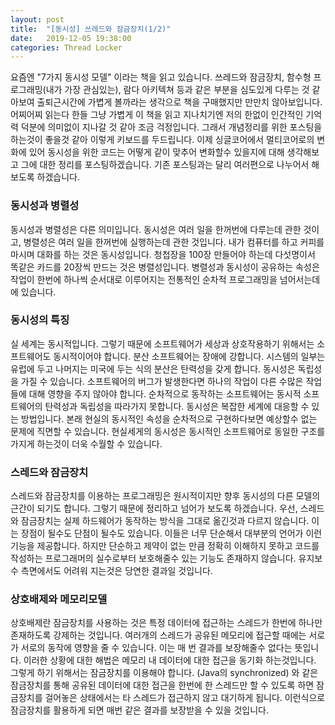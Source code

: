 ```yaml
---
layout: post
title:  "[동시성] 쓰레드와 잠금장치(1/2)"
date:   2019-12-05 19:38:00
categories: Thread Locker
---
```


요즘엔 "7가지 동시성 모델" 이라는 책을 읽고 있습니다. 쓰레드와 잠금장치, 함수형 프로그래밍(내가 가장 관심있는), 람다 아키텍쳐 등과 같은 부분을 심도있게 다루는 것 같아보여 출퇴근시간에 가볍게 볼까라는 생각으로 책을 구매했지만 만만치 않아보입니다. 어찌어찌 읽는다 한들 그냥 가볍게 이 책을 읽고 지나치기엔 저의 한없이 인간적인 기억력 덕분에 의미없이 지나갈 것 같아 조금 걱정입니다. 그래서 개념정리를 위한 포스팅을 하는것이 좋을것 같아 이렇게 키보드를 두드립니다. 이제 싱글코어에서 멀티코어로의 변화에 있어 동시성을 위한 코드는 어떻게 같이 맞추어 변화할수 있을지에 대해 생각해보고 그에 대한 정리를 포스팅하겠습니다. 기존 포스팅과는 달리 여러편으로 나누어서 해보도록 하겠습니다.

### 동시성과 병렬성
동시성과 병렬성은 다른 의미입니다. 동시성은 여러 일을 한꺼번에 다루는데 관한 것이고, 병렬성은 여러 일을 한꺼번에 실행하는데 관한 것입니다. 내가 컴퓨터를 하고 커피를 마시며 대화를 하는 것은 동시성입니다. 청첩장을 100장 만들어야 하는데 다섯명이서 똑같은 카드를 20장씩 만드는 것은 병렬성입니다. 병렬성과 동시성이 공유하는 속성은 작업이 한번에 하나씩 순서대로 이루어지는 전통적인 순차적 프로그래밍을 넘어서는데에 있습니다. 

### 동시성의 특징
실 세계는 동시적입니다. 그렇기 때문에 소프트웨어가 세상과 상호작용하기 위해서는 소프트웨어도 동시적이어야 합니다. 분산 소프트웨어는 장애에 강합니다. 시스템의 일부는 유럽에 두고 나머지는 미국에 두는 식의 분산은 탄력성을 갖게 합니다. 동시성은 독립성을 가질 수 있습니다. 소프트웨어의 버그가 발생한다면 하나의 작업이 다른 수많은 작업들에 대해 영향을 주지 않아야 합니다. 순차적으로 동작하는 소프트웨어는 동시적 소프트웨어의 탄력성과 독립성을 따라가지 못합니다. 동시성은 복잡한 세계에 대응할 수 있는 방법입니다. 본래 현실의 동시적인 속성을 순차적으로 구현하다보면 예상할수 없는 문제에 직면할 수 있습니다. 현실세게의 동시성은 동시적인 소프트웨어로 동일한 구조를 가지게 하는것이 더욱 수월할 수 있습니다.

### 스레드와 잠금장치
스레드와 잠금장치를 이용하는 프로그래밍은 원시적이지만 향후 동시성의 다른 모델의 근간이 되기도 합니다. 그렇기 때문에 정리하고 넘어가 보도록 하겠습니다. 우선, 스레드와 잠금장치는 실제 하드웨어가 동작하는 방식을 그대로 옮긴것과 다르지 않습니다. 이는 장점이 될수도 단점이 될수도 있습니다. 이들은 너무 단순해서 대부분의 언어가 이런 기능을 제공합니다. 하지만 단순하고 제약이 없는 만큼 정확히 이해하지 못하고 코드를 작성하는 프로그래머의 실수로부터 보호해줄수 있는 기능도 존재하지 않습니다. 유지보수 측면에서도 어려워 지는것은 당연한 결과일 것입니다.

### 상호배제와 메모리모델
상호배제란 잠금장치를 사용하는 것은 특정 데이터에 접근하는 스레드가 한번에 하나만 존재하도록 강제하는 것입니다. 여러개의 스레드가 공유된 메모리에 접근할 때에는 서로가 서로의 동작에 영향을 줄 수 있습니다. 이는 매 번 결과를 보장해줄수 없다는 뜻입니다. 이러한 상황에 대한 해법은 메모리 내 데이터에 대한 접근을 동기화 하는것입니다. 그렇게 하기 위해서는 잠금장치를 이용해야 합니다. (Java의 synchronized) 와 같은 잠금장치를 통해 공유된 데이터에 대한 접근을 한번에 한 스레드만 할 수 있도록 하면 잠금장치를 걸어놓은 상태에서는 타 스레드가 접근하지 않고 대기하게 됩니다. 이런식으로 잠금장치를 활용하게 되면 매번 같은 결과를 보장받을 수 있을 것입니다.



